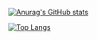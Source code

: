 [![Anurag's GitHub stats](https://github-readme-stats.vercel.app/api?username=Jungmin-Seo0527&show_icons=true&theme=cobalt)](https://github.com/anuraghazra/github-readme-stats)

[![Top Langs](https://github-readme-stats.vercel.app/api/top-langs/?username=Jungmin-Seo0527)](https://github.com/anuraghazra/github-readme-stats)

